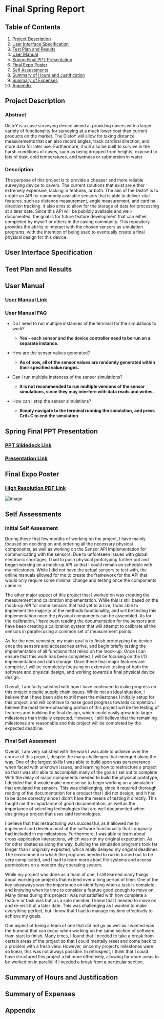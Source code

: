 # Final Spring Report

## Table of Contents
1. [Project Description](#project-description)
2. [User Interface Specification](#user-interface-specification)
3. [Test Plan and Results](#test-plan-and-results)
4. [User Manual](#user-manual)
5. [Spring Final PPT Presentation](#spring-final-ppt-presentation)
6. [Final Expo Poster](#final-expo-poster)
7. [Self Assessments](#self-assessments)
8. [Summary of Hours and Justification](#summary-of-hours-and-justification)
9. [Summary of Expenses](#summary-of-expenses)
10. [Appendix](#appendix)

## Project Description

### Abstract
DistoY is a cave surveying device aimed at providing cavers with a larger variety of functionality for surveying at a much lower cost
than current products on the market. The DistoY will allow for taking distance measurements that can also record angles, track cardinal
direction, and store data for later use. Furthermore, it will also be built to survive in the harsh conditions of caves, such as being
dropped from heights, exposed to lots of dust, cold temperatures, and wetness or submersion in water.

### Description
The purpose of this project is to provide a cheaper and more reliable surveying device to cavers. The current solutions that exist are
either extremely expensive, lacking in features, or both. The aim of the DistoY is to create an API for commonly available sensors
that is able to deliver vital features, such as distance measurement, angle measurement, and cardinal direction tracking. It also
aims to allow for the storage of data for processing at a later date. Since this API will be publicly available and well-documented,
the goal is for future feature development that can either completed by myself or others in the caving community. This repository
provides the ability to interact with the chosen sensors as simulation programs, with the intention of being used to eventually
create a final physical design for this device.

## User Interface Specification

## Test Plan and Results

## User Manual

### [User Manual Link](https://github.com/DarkNomads/DistoY/blob/2d846c7e0fa8cb2d2f5fdba46566bd595f8db8d8/user_docs/user_manual.md)

### User Manual FAQ
* Do I need to run multiple instances of the terminal for the simulations to work?
  * <strong> Yes - each sensor and the device controller need to be run on a separate instance. </strong>

* How are the sensor values generated?
  *  <strong> As of now, all of the sensor values are randomly generated within their specified value ranges. </strong>

* Can I run multiple instances of the sensor simulations?
  *  <strong> It is not recommended to run multiple versions of the sensor simulations, since they may interfere with data reads and writes. </strong>

* How can I stop the sensor simulations?
  *  <strong> Simply navigate to the terminal running the simulation, and press Crtl+C to end the simulation. </strong>

## Spring Final PPT Presentation

### [PPT Slidedeck Link](https://github.com/DarkNomads/DistoY/blob/2d846c7e0fa8cb2d2f5fdba46566bd595f8db8d8/assignments/presentations/DistoY%20Presentation%20-%20Spring%202023.pdf)

### [Presentation Link](https://youtu.be/2vx8ASrVzAI)

## Final Expo Poster

###  [High Resolution PDF Link](https://github.com/DarkNomads/DistoY/blob/2d846c7e0fa8cb2d2f5fdba46566bd595f8db8d8/assignments/expo_poster/ExpoPoster.pdf)

![image](https://user-images.githubusercontent.com/33441174/232244701-000df559-5d16-4fd4-8b22-728792aba8f7.png)

## Self Assessments

### Initial Self Assesment
During these first few months of working on the project, I have mainly focused on deciding on and ordering all the necessary physical components, as well as working on the Sensor API implementation for communicating with the sensors. Due to unforeseen issues with global electronic shortages, I had to push physical prototyping further out and began working on a mock-up API so that I could remain on schedule with my milestones. While I did not have the actual sensors to test with, the online manuals allowed for me to create the framework for the API that would only require some minimal change and testing once the components came in. 

The other major aspect of this project that I worked on was creating the measurement and calibration implementation. While this is still based on the mock-up API for some sensors that had yet to arrive, I was able to implement the majority of the methods functionality, and will be testing this implementation once the physical components can be assembled. As for the calibration, I have been reading the documentation for the sensors and have been creating a calibration system that will attempt to calibrate all the sensors in parallel using a common set of measurement points.

As for the next semester, my main goal is to finish prototyping the device once the sensors and accessories arrive, and begin briefly testing the implementation of all functions that relied on the mock-up. Once I can ensure that this work has been completed, I will be focusing on the I/O implementation and data storage. Once these final major features are complete, I will be completely focusing on extensive testing of both the software and physical design, and working towards a final physical device design.

Overall, I am fairly satisfied with how I have continued to make progress on this project despite supply chain issues. While not an ideal situation, I believe that I have been able to still meet the milestones I initially setup for this project, and will continue to make good progress towards completion. I believe the most time-consuming portion of this project will be the testing of features and building the final design, which could easily grow into larger milestones than initially expected. However, I still believe that the remaining milestones are reasonable and this project will be completed by the expected deadline.

### Final Self Assesment
Overall, I am very satisfied with the work I was able to achieve over the course of this project, despite the many challenges that emerged along the way. One of the largest skills I was able to build upon was perseverance when faced with unknown issues, and learning how to restructure a project so that I was still able to accomplish many of the goals I set out to complete. With the delay of major components needed to build the physical prototype, I decided that it would make more sense to begin working on a simulation that emulated the sensors. This was challenging, since it required thorough reading of the documentation for a product that I did not design, and it had to be done correctly since I didn’t have the means of testing it directly. This taught me the importance of good documentation, as well as the importance of selecting technologies that are well documented when designing a project that uses said technologies.

I believe that this restructuring was successful, as it allowed me to implement and develop most of the software functionality that I originally had included in my milestones. Furthermore, I was able to learn about cross-application interactions, which was not my original expectation. As for other obstacles along the way, building the simulation programs took far longer than I originally expected, which really delayed my original deadlines. The environment in which the programs needed to run in turned out to be very complicated, and I had to learn more about file systems and access permissions on a modern day operating system.

While my project was done as a team of one, I still learned many things about working on projects that extend over a long period of time. One of the key takeaways was the importance  on identifying when a task is complete, and knowing when its time to consider a feature good enough to move on. Many times during this project I was not satisfied with how complete a feature or task was but, as a solo member, I knew that I needed to move on and re-visit it at a later date. This was challenging as I wanted to make everything perfect, but I knew that I had to manage my time effectively to achieve my goals.

One aspect of being a team of one that did not go as well as I wanted was the burnout that can occur when working on the same section of software from start to finish. Many times, I found that I needed to take a break from certain areas of the project so that I could mentally reset and come back to a problem with a fresh view. However, since my project’s milestones were so linear, this was not always possible. In retrospect, I think that I could have structured this project a bit more effectively, allowing for more areas to be worked on in parallel if I needed a break from a particular section.

## Summary of Hours and Justification

## Summary of Expenses

## Appendix
